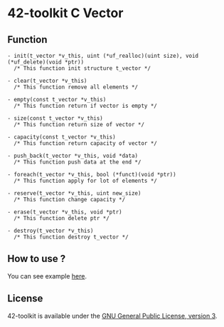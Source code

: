 42-toolkit	C Vector
==========

## Function

	- init(t_vector *v_this, uint (*uf_realloc)(uint size), void (*uf_delete)(void *ptr))
	  /* This function init structure t_vector */

	- clear(t_vector *v_this)
	  /* This function remove all elements */

	- empty(const t_vector *v_this)
	  /* This function return if vector is empty */

	- size(const t_vector *v_this)
	  /* This function return size of vector */

	- capacity(const t_vector *v_this)
	  /* This function return capacity of vector */

	- push_back(t_vector *v_this, void *data)
	  /* This function push data at the end */

	- foreach(t_vector *v_this, bool (*funct)(void *ptr))
	  /* This function apply for lot of elements */

	- reserve(t_vector *v_this, uint new_size)
	  /* This function change capacity */

	- erase(t_vector *v_this, void *ptr)
	  /* This function delete ptr */

	- destroy(t_vector *v_this)
	  /* This function destroy t_vector */


## How to use ?

You can see example [here](https://github.com/QuentinPerez/42-toolkit/tree/master/examples/libc/vector).

## License

42-toolkit is available under the [GNU General Public License, version 3](LICENSE).
